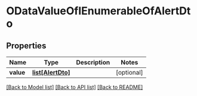 # ODataValueOfIEnumerableOfAlertDto

## Properties
Name | Type | Description | Notes
------------ | ------------- | ------------- | -------------
**value** | [**list[AlertDto]**](AlertDto.md) |  | [optional] 

[[Back to Model list]](../README.md#documentation-for-models) [[Back to API list]](../README.md#documentation-for-api-endpoints) [[Back to README]](../README.md)


